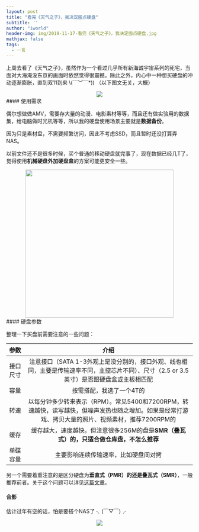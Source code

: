 ```yaml
---
layout: post
title: "看完《天气之子》，我决定囤点硬盘"
subtitle: ''
author: "iworld"
header-img: img/2019-11-17-看完《天气之子》，我决定囤点硬盘.jpg
mathjax: false
tags:
  - 一言
---
```


上周去看了《天气之子》，虽然作为一个看过几乎所有新海诚宇宙系列的死宅，当面对大海淹没东京的画面时依然觉得很震撼。除此之外，内心中一种想买硬盘的冲动逐渐膨胀，直到双11到来 \\(￣︶￣*\)) （以下图文无关，大概）

<div align="center"><img src="https://res.cloudinary.com/dzu6x6nqi/image/upload/v1573700815/iblog/天气之子/chart-cost-per-drive-2017-pcgh.png"></div>
#### 使用需求

偶尔想做做AMV，需要存大量的动漫、电影素材等等，而且还有做实验用的数据集，给电脑做时光机等等，所以我的硬盘使用场景主要就是**数据备份**。

因为只是素材盘，不需要频繁访问，因此不考虑SSD，而且暂时还没打算弄NAS。

以前文件还不是很多时候，买个普通的移动硬盘就完事了，现在数据已经几T了，觉得使用**机械硬盘外加硬盘盒**的方案可能更安全一些。

<div align="center"><img height="400px" src="https://res.cloudinary.com/dzu6x6nqi/image/upload/v1573702331/iblog/%E5%A4%A9%E6%B0%94%E4%B9%8B%E5%AD%90/67649510_p0_master1200.jpg"></div>
#### 硬盘参数

整理一下买盘前需要注意的一些问题：

|     参数      |                             介绍                             |
| :-----------: | :----------------------------------------------------------: |
| 接口     尺寸 | 注意接口（SATA 1-3外观上是没分别的，接口外观、线也相同，主要是传输速率不同，主控芯片不同）、尺寸（2.5 or 3.5英寸）是否跟硬盘盒或主板相匹配 |
|     容量      |                   按需搭配，我选了一个4T的                   |
|     转速      | 以每分钟多少转来表示（RPM）。常见5400和7200RPM，转速越快，读写越快，但噪声发热也随之增加。如果是经常打游戏、拷贝大量的照片、视频素材，推荐7200RPM的 |
|     缓存      | 缓存越大，速度越快。但注意很多256M的盘是**SMR（叠瓦式）的，只适合做仓库盘，不怎么推荐** |
|   单碟容量    |             主要影响连续传输速率，比如硬盘间对拷             |

另一个需要着重注意的是区分硬盘为**垂直式（PMR）**的还是**叠瓦式（SMR）**，一般推荐前者。关于这个问题可以详见[这篇文章](https://www.bilibili.com/read/cv2701651/)。

#### 合影

估计过年有空的话，怕是要搭个NAS了 ╮(￣▽￣)╭

<div align="center"><img src="https://res.cloudinary.com/dzu6x6nqi/image/upload/v1574005725/iblog/%E5%A4%A9%E6%B0%94%E4%B9%8B%E5%AD%90/11574005642_.pic.jpg"></div>